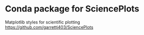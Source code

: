 # Conda package for SciencePlots

Matplotlib styles for scientific plotting  https://github.com/garrettj403/SciencePlots
